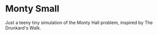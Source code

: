 # Monty Small

Just a teeny tiny simulation of the Monty Hall problem, inspired by The Drunkard's Walk.
